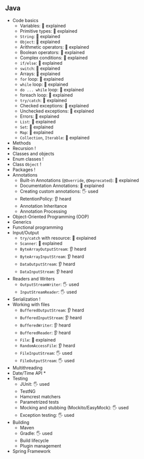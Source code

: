 ## Java
- Code basics
  - Variables: 🙋 explained
  - Primitive types: 🙋 explained
  - `String`: 🙋 explained
  - `Object`: 🙋 explained
  - Arithmetic operators: 🙋 explained
  - Boolean operators: 🙋 explained
  - Complex conditions: 🙋 explained
  - `if/else`: 🙋 explained
  - `switch`: 🙋 explained
  - Arrays: 🙋 explained
  - `for` loop: 🙋 explained
  - `while` loop: 🙋 explained
  - `do ... while` loop: 🙋 explained
  - foreach loop: 🙋 explained
  - `try/catch`: 🙋 explained
  - Checked exceptions: 🙋 explained
  - Unchecked exceptions: 🙋 explained
  - Errors: 🙋 explained
  - `List`: 🙋 explained
  - `Set`: 🙋 explained
  - `Map`: 🙋 explained
  - `Collection`, `Iterable`: 🙋 explained
- Methods
- Recursion !
- Classes and objects
- Enum classes !
- Class `Object` !
- Packages !
- Annotations
  - Built-in Annotations (`@Override`, `@Deprecated`): 🙋 explained
  - Documentation Annotations: 🙋 explained
  - Creating custom annotations: 🖐️ used
  - RetentionPolicy: 👂 heard
  - Annotation Inheritance
  - Annotation Processing
- Object-Oriented Programming (OOP)
- Generics
- Functional programming
- Input/Output
  - `try/catch` with resource: 🙋 explained
  - `Scanner`: 🙋 explained
  - `ByteArrayOutputStream`: 👂 heard
  - `ByteArrayInputStream`: 👂 heard
  - `DataOutputStream`: 👂 heard
  - `DataInputStream`: 👂 heard
- Readers and Writers
  - `OutputStreamWriter`: 🖐️ used
  - `InputStreamReader`: 🖐️ used
- Serialization !
- Working with files
  - `BufferedOutputStream`: 👂 heard
  - `BufferedInputStream`: 👂 heard
  - `BufferedWriter`: 👂 heard
  - `BufferedReader`: 👂 heard
  - `File`: 🙋 explained
  - `RandomAccessFile`: 👂 heard
  - `FileInputStream`: 🖐️ used
  - `FileOutputStream`: 🖐️ used
- Multithreading
- Date/Time API *
- Testing
  - JUnit: 🖐️ used
  - TestNG
  - Hamcrest matchers
  - Parametrized tests
  - Mocking and stubbing (Mockito/EasyMock): 🖐️ used
  - Exception testing: 🖐️ used
- Building
  - Maven
  - Gradle: 🖐️ used
  - Build lifecycle
  - Plugin management
- Spring Framework
